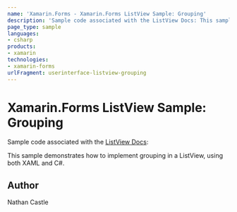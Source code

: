 ```yaml
---
name: 'Xamarin.Forms - Xamarin.Forms ListView Sample: Grouping'
description: 'Sample code associated with the ListView Docs: This sample demonstrates how to implement grouping in a ListView, using both XAML and C.'
page_type: sample
languages:
- csharp
products:
- xamarin
technologies:
- xamarin-forms
urlFragment: userinterface-listview-grouping
---
```

# Xamarin.Forms ListView Sample: Grouping

Sample code associated with the [ListView Docs](http://developer.xamarin.com/guides/cross-platform/xamarin-forms/user-interface/listview/):

This sample demonstrates how to implement grouping in a ListView, using both XAML and C#. 

## Author
Nathan Castle
